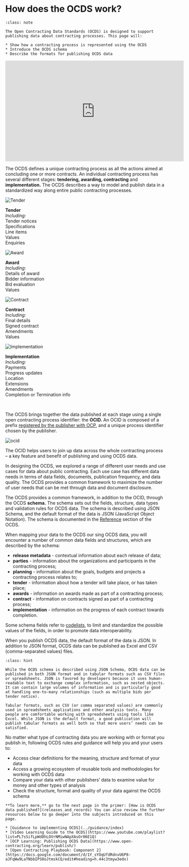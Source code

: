 # How does the OCDS work?

```{admonition} Objectives
:class: note

The Open Contracting Data Standards (OCDS) is designed to support publishing data about contracting processes. This page will:

* Show how a contracting process is represented using the OCDS
* Introduce the OCDS schema
* Describe the formats for publishing OCDS data
```

<div class="video-wrapper">
<iframe width="560" height="315" src="https://www.youtube-nocookie.com/embed/Ibq0vEmDDzQ" title="Diving in to OCDS specifics" frameborder="0" allow="accelerometer; autoplay; clipboard-write; encrypted-media; gyroscope; picture-in-picture" allowfullscreen></iframe>
</div>

The OCDS defines a unique contracting process as all the actions aimed at concluding one or more contracts. An individual contracting process has several different stages: **tendering, awarding, contracting** and **implementation.** The OCDS describes a way to model and publish data in a standardized way along entire public contracting processes.

<div style="width:100%">

<div class="process-table">

![Tender](../_static/svg/green_tendering.svg)

**Tender**\
*Including:*\
Tender notices\
Specifications\
Line items\
Values\
Enquiries

</div>

<div class="process-table">

![Award](../_static/svg/green_awarded.svg)

**Award**\
*Including:*\
Details of award\
Bidder information\
Bid evaluation\
Values

</div>

<div class="process-table">

![Contract](../_static/svg/green_signed.svg)

**Contract**\
*Including:*\
Final details\
Signed contract\
Amendments\
Values

</div>

<div class="process-table">

![Implementation](../_static/svg/green_implementation.svg)

**Implementation**\
*Including:*\
Payments\
Progress updates\
Location\
Extensions\
Amendments\
Completion or Termination info

</div>

</div>

<br clear="all"/>

The OCDS brings together the data published at each stage using a single open contracting process identifier: the **OCID.** An OCID is composed of a prefix [registered by the publisher with OCP](../guidance/build.md#register-an-ocid-prefix), and a unique process identifier chosen by the publisher.

![ocid](../_static/png/ocid_en.png)

The OCID helps users to join up data across the whole contracting process – a key feature and benefit of publishing and using OCDS data.

In designing the OCDS, we explored a range of different user needs and use cases for data about public contracting. Each use case has different data needs in terms of data fields, documents, publication frequency, and data quality. The OCDS provides a common framework to maximize the number of user needs that can be met through data and document disclosure.

The OCDS provides a common framework, in addition to the OCID, through the OCDS **schema.** The schema sets out the fields, structure, data types and validation rules for OCDS data. The schema is described using JSON Schema, and the default format of the data is JSON (JavaScript Object Notation). The schema is documented in the [Reference](../schema/index) section of the OCDS.

When mapping your data to the OCDS our sing OCDS data, you will encounter a number of common data fields and structures, which are described by the schema:

* **release metadata** - contextual information about each release of data;
* **parties** - information about the organizations and participants in the contracting process;
* **planning** - information about the goals, budgets and projects a contracting process relates to;
* **tender** - information about how a tender will take place, or has taken place;
* **awards** - information on awards made as part of a contracting process;
* **contract** - information on contracts signed as part of a contracting process;
* **implementation** - information on the progress of each contract towards completion.

Some schema fields refer to [codelists](../schema/codelists), to limit and standardize the possible values of the fields, in order to promote data interoperability.

When you publish OCDS data, the default format of the data is JSON. In addition to JSON format, OCDS data can be published as Excel and CSV (comma-separated values) files.

```{admonition} Publication formats: JSON and Excel/CSV
:class: hint

While the OCDS schema is described using JSON Schema, OCDS data can be published in both JSON format and in tabular formats such as CSV files or spreadsheets. JSON is favored by developers because it uses human-readable text to exchange complex information, such as nested objects. It can contain large volumes of information and is particularly good at handling one-to-many relationships (such as multiple bids per tender notice).

Tabular formats, such as CSV (or comma separated values) are commonly used in spreadsheets applications and other analysis tools. Many people are comfortable working with spreadsheets using tools like Excel. While JSON is the default format, a good publication will publish tabular formats as well both so that more users’ needs can be satisfied.
```

No matter what type of contracting data you are working with or format you publish in, following OCDS rules and guidance will help you and your users to:

* Access clear definitions for the meaning, structure and format of your data
* Access a growing ecosystem of reusable tools and methodologies for working with OCDS data
* Compare your data with other publishers’ data to examine value for money and other types of analysis
* Check the structure, format and quality of your data against the OCDS schema

```{note}
**To learn more,** go to the next page in the primer: [How is OCDS data published?](releases_and_records) You can also review the further resources below to go deeper into the subjects introduced on this page.

* [Guidance to implementing OCDS](../guidance/index)
* [Video Learning Guide to the OCDS](https://www.youtube.com/playlist?list=PL7sSifLpWd8hLOVrNMiwNApXAsOr06E1Q)
* [OCP Learning: Publishing OCDS Data](https://www.open-contracting.org/learn/publish/)
* [Open Contracting Playbook: Component 2](https://docs.google.com/document/d/1Y_sYOqUfdRdnvU6P8-aJFqWw9LaTNbbIPS0oJtmskCQ/edit#heading=h.44c3tmyw3edx)
```
